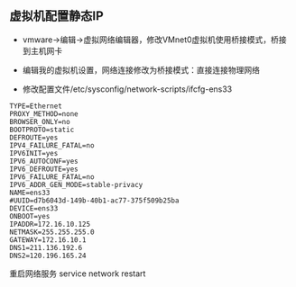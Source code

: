 
## 虚拟机配置静态IP

* vmware->编辑->虚拟网络编辑器，修改VMnet0虚拟机使用桥接模式，桥接到主机网卡

* 编辑我的虚拟机设置，网络连接修改为桥接模式：直接连接物理网络

* 修改配置文件/etc/sysconfig/network-scripts/ifcfg-ens33 
```
TYPE=Ethernet
PROXY_METHOD=none
BROWSER_ONLY=no
BOOTPROTO=static
DEFROUTE=yes
IPV4_FAILURE_FATAL=no
IPV6INIT=yes
IPV6_AUTOCONF=yes
IPV6_DEFROUTE=yes
IPV6_FAILURE_FATAL=no
IPV6_ADDR_GEN_MODE=stable-privacy
NAME=ens33
#UUID=d7b6043d-149b-40b1-ac77-375f509b25ba
DEVICE=ens33
ONBOOT=yes
IPADDR=172.16.10.125
NETMASK=255.255.255.0
GATEWAY=172.16.10.1
DNS1=211.136.192.6
DNS2=120.196.165.24
```
重启网络服务
service network restart
